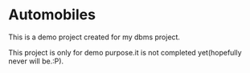 # Automobiles

This is a demo project created for my dbms project.

This project is only for demo purpose.it is not completed yet(hopefully never will be.:P).
